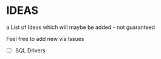 # IDEAS
a List of Ideas which will maybe be added - not guaranteed

Feel free to add new via Issues

- [ ] SQL Drivers
